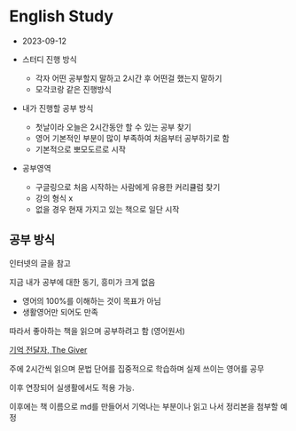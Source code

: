 # English Study

- 2023-09-12

- 스터디 진행 방식
  - 각자 어떤 공부할지 말하고 2시간 후 어떤걸 했는지 말하기
  - 모각코랑 같은 진행방식

- 내가 진행할 공부 방식
  - 첫날이라 오늘은 2시간동안 할 수 있는 공부 찾기
  - 영어 기본적인 부분이 많이 부족하여 처음부터 공부하기로 함
  - 기본적으로 뽀모도르로 시작

- 공부영역
  - 구글링으로 처음 시작하는 사람에게 유용한 커리큘럼 찾기
  - 강의 형식 x
  - 없을 경우 현재 가지고 있는 책으로 일단 시작

## 공부 방식

인터넷의 글을 참고

지금 내가 공부에 대한 동기, 흥미가 크게 없음

- 영어의 100%를 이해하는 것이 목표가 아님
- 생활영어만 되어도 만족

따라서 좋아하는 책을 읽으며 공부하려고 함 (영어원서)

[기억 전달자, The Giver](https://www.yes24.com/Product/Goods/13901514)

주에 2시간씩 읽으며 문법 단어를 집중적으로 학습하며 실제 쓰이는 영어를 공무

이후 연장되어 실생활에서도 적용 가능.

이후에는 책 이름으로 md를 만들어서 기억나는 부분이나 읽고 나서 정리본을 첨부할 예정
